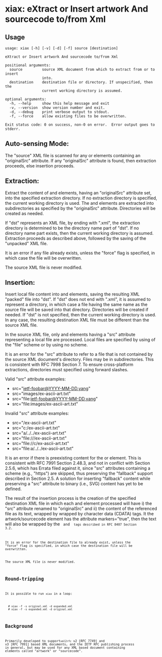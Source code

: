 # xiax: eXtract or Insert artwork And sourcecode to/from Xml
 

## Usage

```
usage: xiax [-h] [-v] [-d] [-f] source [destination]

eXtract or Insert artwork And sourcecode to/from Xml

positional arguments:
  source         source XML document from which to extract from or to insert
                 into.
  destination    destination file or directory. If unspecified, then the
                 current working directory is assumed.

optional arguments:
  -h, --help     show this help message and exit
  -v, --version  show version number and exit.
  -d, --debug    print verbose output to stdout.
  -f, --force    allow existing files to be overwritten.

Exit status code: 0 on success, non-0 on error.  Error output goes to stderr.
```

## Auto-sensing Mode:

The "source" XML file is scanned for any <artwork> or <sourcecode>
elements containing an "originalSrc" attribute.  If any "originalSrc" 
attribute is found, then extraction proceeds, else insertion proceeds.

## Extraction:

Extract the content of <artwork> and <sourcecode> elements, having an
"originalSrc" attribute set, into the specified extraction directory.
If no extraction directory is specified, the current working directory
is used.  The <artwork> and <sourcecode> elements are extracted into
subdirectories as specified by the "originalSrc" attribute.  Directories
will be created as needed.

If "dst" represents an XML file, by ending with ".xml", the extraction
directory is determined to be the directory name part of "dst".  If
no directory name part exists, then the current working directory is
assumed.  Extraction proceeds as described above, followed by the saving
of the "unpacked" XML file.

It is an error if any file already exists, unless the "force" flag is
specified, in which case the file will be overwritten. 

The source XML file is never modified.


## Insertion:

Insert local file content into <artwork> and <sourcecode> elements,
saving the resulting XML "packed" file into "dst".  If "dst" does
not end with ".xml", it is assumed to represent a directory, in which
case a file having the same name as the source file will be saved into
that directory.  Directories will be created if needed.  If  "dst" is
not specified, then the current working directory is used.  In any
case, the resulting destination XML file must be different than the
source XML file.
    
In the source XML file, only <artwork> and <sourcecode> elements
having a "src" attribute representing a local file are processed.
Local files are specified by using of the "file" scheme or by using
no scheme.

It is an error for the "src" attribute to refer to a file that is not
contained by the source XML document's directory.  Files may be in
subdirectories.  This is consistent with RFC 7998 Section 7. To ensure
cross-platform extractions, directories must specified using forward
slashes.  

Valid "src" attribute examples:
  - src="ietf-foobar@YYYY-MM-DD.yang"
  - src="images/ex-ascii-art.txt"
  - src="file:ietf-foobar@YYYY-MM-DD.yang"
  - src="file:images/ex-ascii-art.txt"
  
Invalid "src" attribute examples:
  - src="/ex-ascii-art.txt"
  - src="c:/ex-ascii-art.txt"
  - src="a/../../ex-ascii-art.txt"
  - src="file:///ex-ascii-art.txt"
  - src="file://c/ex-ascii-art.txt"
  - src="file:a/../../ex-ascii-art.txt"

It is an error if there is preexisting content for the <artwork>
or <sourcecode> element.  This is consistent with RFC 7991 Section
2.48.3, and not in conflict with Section 2.5.6, which has Errata
filed against it, since "src" attributes containing a scheme (e.g.,
"https") are skipped, thus preserving the "fallback" support
described in Section 2.5.  A solution for inserting "fallback"
content while preserving a "src" attribute to binary (i.e., SVG)
content has yet to be defined.

The result of the insertion process is the creation of the specified
destination XML file in which each <artwork> and <sourcecode> element
processed will have i) the "src" attribute renamed to "originalSrc"
and ii) the content of the referenced file as its text, wrapped by
wrapped by character data (CDATA) tags.  It the artwork/sourcecode
element has the attribute markers="true", then the text will also
be wrapped by the <CODE BEGINS> and <CODE ENDS> tags described in
RFC 8407 Section 3.2.

It is an error for the destination file to already exist, unless
the "force" flag is specified, in which case the destination file
will be overwritten. 

The source XML file is never modified.


## Round-tripping

It is possible to run `xiax` in a loop:

```
  # xiax -f -s original.xml -d expanded.xml
  # xiax -f -s expanded.xml -d original.xml
```

## Background

Primarily developed to support`xml2rfc` v2 [RFC 7749] and v3 [RFC 7991] 
based XML documents, and the IETF RFC publishing process in general, 
but may be used for any XML based document containing elements called 
"artwork" or "sourcecode". 






